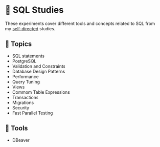 # 🎲 SQL Studies

These experiments cover different tools and concepts related to SQL from my [self-directed](https://github.com/DanielBrito/self-learning) studies.

## :bookmark_tabs: Topics

- SQL statements
- PostgreSQL
- Validation and Constraints
- Database Design Patterns
- Performance
- Query Tuning
- Views
- Commom Table Expressions
- Transactions
- Migrations
- Security
- Fast Parallel Testing

## :toolbox: Tools

- DBeaver
